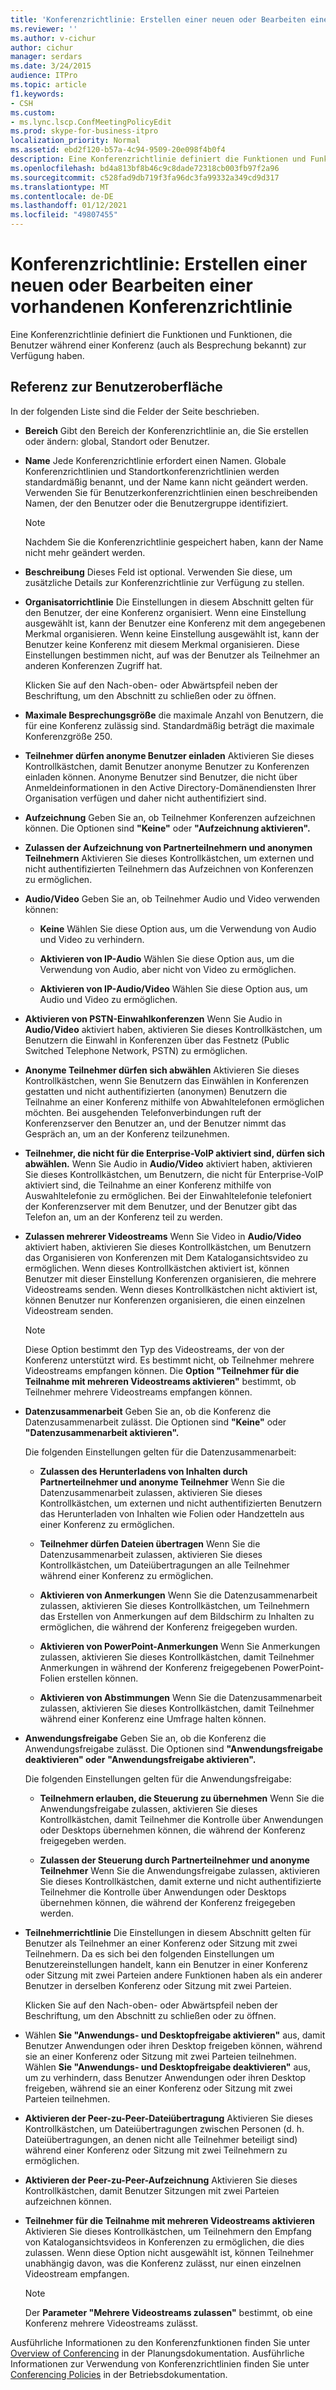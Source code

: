 ```yaml
---
title: 'Konferenzrichtlinie: Erstellen einer neuen oder Bearbeiten einer vorhandenen Konferenzrichtlinie'
ms.reviewer: ''
ms.author: v-cichur
author: cichur
manager: serdars
ms.date: 3/24/2015
audience: ITPro
ms.topic: article
f1.keywords:
- CSH
ms.custom:
- ms.lync.lscp.ConfMeetingPolicyEdit
ms.prod: skype-for-business-itpro
localization_priority: Normal
ms.assetid: ebd2f120-b57a-4c94-9509-20e098f4b0f4
description: Eine Konferenzrichtlinie definiert die Funktionen und Funktionen, die Benutzer während einer Konferenz (auch als Besprechung bekannt) zur Verfügung haben.
ms.openlocfilehash: bd4a813bf8b46c9c8dade72318cb003fb97f2a96
ms.sourcegitcommit: c528fad9db719f3fa96dc3fa99332a349cd9d317
ms.translationtype: MT
ms.contentlocale: de-DE
ms.lasthandoff: 01/12/2021
ms.locfileid: "49807455"
---
```

# <a name="conferencing-policy-create-new-or-edit-existing"></a>Konferenzrichtlinie: Erstellen einer neuen oder Bearbeiten einer vorhandenen Konferenzrichtlinie

Eine Konferenzrichtlinie definiert die Funktionen und Funktionen, die Benutzer während einer Konferenz (auch als Besprechung bekannt) zur Verfügung haben.

## <a name="ui-reference"></a>Referenz zur Benutzeroberfläche

In der folgenden Liste sind die Felder der Seite beschrieben.

- **Bereich** Gibt den Bereich der Konferenzrichtlinie an, die Sie erstellen oder ändern: global, Standort oder Benutzer.

- **Name** Jede Konferenzrichtlinie erfordert einen Namen. Globale Konferenzrichtlinien und Standortkonferenzrichtlinien werden standardmäßig benannt, und der Name kann nicht geändert werden. Verwenden Sie für Benutzerkonferenzrichtlinien einen beschreibenden Namen, der den Benutzer oder die Benutzergruppe identifiziert.

    > [!NOTE]
    > Nachdem Sie die Konferenzrichtlinie gespeichert haben, kann der Name nicht mehr geändert werden.

- **Beschreibung** Dieses Feld ist optional. Verwenden Sie diese, um zusätzliche Details zur Konferenzrichtlinie zur Verfügung zu stellen.

- **Organisatorrichtlinie** Die Einstellungen in diesem Abschnitt gelten für den Benutzer, der eine Konferenz organisiert. Wenn eine Einstellung ausgewählt ist, kann der Benutzer eine Konferenz mit dem angegebenen Merkmal organisieren. Wenn keine Einstellung ausgewählt ist, kann der Benutzer keine Konferenz mit diesem Merkmal organisieren. Diese Einstellungen bestimmen nicht, auf was der Benutzer als Teilnehmer an anderen Konferenzen Zugriff hat.

    Klicken Sie auf den Nach-oben- oder Abwärtspfeil neben der Beschriftung, um den Abschnitt zu schließen oder zu öffnen.

- **Maximale Besprechungsgröße** die maximale Anzahl von Benutzern, die für eine Konferenz zulässig sind. Standardmäßig beträgt die maximale Konferenzgröße 250.

- **Teilnehmer dürfen anonyme Benutzer einladen** Aktivieren Sie dieses Kontrollkästchen, damit Benutzer anonyme Benutzer zu Konferenzen einladen können. Anonyme Benutzer sind Benutzer, die nicht über Anmeldeinformationen in den Active Directory-Domänendiensten Ihrer Organisation verfügen und daher nicht authentifiziert sind.

- **Aufzeichnung** Geben Sie an, ob Teilnehmer Konferenzen aufzeichnen können. Die Optionen sind **"Keine"** oder **"Aufzeichnung aktivieren".**

- **Zulassen der Aufzeichnung von Partnerteilnehmern und anonymen Teilnehmern** Aktivieren Sie dieses Kontrollkästchen, um externen und nicht authentifizierten Teilnehmern das Aufzeichnen von Konferenzen zu ermöglichen.

- **Audio/Video** Geben Sie an, ob Teilnehmer Audio und Video verwenden können:

  - **Keine** Wählen Sie diese Option aus, um die Verwendung von Audio und Video zu verhindern.

  - **Aktivieren von IP-Audio** Wählen Sie diese Option aus, um die Verwendung von Audio, aber nicht von Video zu ermöglichen.

  - **Aktivieren von IP-Audio/Video** Wählen Sie diese Option aus, um Audio und Video zu ermöglichen.

- **Aktivieren von PSTN-Einwahlkonferenzen** Wenn Sie Audio in **Audio/Video** aktiviert haben, aktivieren Sie dieses Kontrollkästchen, um Benutzern die Einwahl in Konferenzen über das Festnetz (Public Switched Telephone Network, PSTN) zu ermöglichen.

- **Anonyme Teilnehmer dürfen sich abwählen** Aktivieren Sie dieses Kontrollkästchen, wenn Sie Benutzern das Einwählen in Konferenzen gestatten und nicht authentifizierten (anonymen) Benutzern die Teilnahme an einer Konferenz mithilfe von Abwahltelefonen ermöglichen möchten. Bei ausgehenden Telefonverbindungen ruft der Konferenzserver den Benutzer an, und der Benutzer nimmt das Gespräch an, um an der Konferenz teilzunehmen.

- **Teilnehmer, die nicht für die Enterprise-VoIP aktiviert sind, dürfen sich abwählen.** Wenn Sie Audio in **Audio/Video** aktiviert haben, aktivieren Sie dieses Kontrollkästchen, um Benutzern, die nicht für Enterprise-VoIP aktiviert sind, die Teilnahme an einer Konferenz mithilfe von Auswahltelefonie zu ermöglichen. Bei der Einwahltelefonie telefoniert der Konferenzserver mit dem Benutzer, und der Benutzer gibt das Telefon an, um an der Konferenz teil zu werden.

- **Zulassen mehrerer Videostreams** Wenn Sie Video in **Audio/Video** aktiviert haben, aktivieren Sie dieses Kontrollkästchen, um Benutzern das Organisieren von Konferenzen mit Dem Katalogansichtsvideo zu ermöglichen. Wenn dieses Kontrollkästchen aktiviert ist, können Benutzer mit dieser Einstellung Konferenzen organisieren, die mehrere Videostreams senden. Wenn dieses Kontrollkästchen nicht aktiviert ist, können Benutzer nur Konferenzen organisieren, die einen einzelnen Videostream senden.

    > [!NOTE]
    > Diese Option bestimmt den Typ des Videostreams, der von der Konferenz unterstützt wird. Es bestimmt nicht, ob Teilnehmer mehrere Videostreams empfangen können. Die **Option "Teilnehmer für die Teilnahme mit mehreren Videostreams aktivieren"** bestimmt, ob Teilnehmer mehrere Videostreams empfangen können.

- **Datenzusammenarbeit** Geben Sie an, ob die Konferenz die Datenzusammenarbeit zulässt. Die Optionen sind **"Keine"** oder **"Datenzusammenarbeit aktivieren".**

    Die folgenden Einstellungen gelten für die Datenzusammenarbeit:

  - **Zulassen des Herunterladens von Inhalten durch Partnerteilnehmer und anonyme Teilnehmer** Wenn Sie die Datenzusammenarbeit zulassen, aktivieren Sie dieses Kontrollkästchen, um externen und nicht authentifizierten Benutzern das Herunterladen von Inhalten wie Folien oder Handzetteln aus einer Konferenz zu ermöglichen.

  - **Teilnehmer dürfen Dateien übertragen** Wenn Sie die Datenzusammenarbeit zulassen, aktivieren Sie dieses Kontrollkästchen, um Dateiübertragungen an alle Teilnehmer während einer Konferenz zu ermöglichen.

  - **Aktivieren von Anmerkungen** Wenn Sie die Datenzusammenarbeit zulassen, aktivieren Sie dieses Kontrollkästchen, um Teilnehmern das Erstellen von Anmerkungen auf dem Bildschirm zu Inhalten zu ermöglichen, die während der Konferenz freigegeben wurden.

  - **Aktivieren von PowerPoint-Anmerkungen** Wenn Sie Anmerkungen zulassen, aktivieren Sie dieses Kontrollkästchen, damit Teilnehmer Anmerkungen in während der Konferenz freigegebenen PowerPoint-Folien erstellen können.

  - **Aktivieren von Abstimmungen** Wenn Sie die Datenzusammenarbeit zulassen, aktivieren Sie dieses Kontrollkästchen, damit Teilnehmer während einer Konferenz eine Umfrage halten können.

- **Anwendungsfreigabe** Geben Sie an, ob die Konferenz die Anwendungsfreigabe zulässt. Die Optionen sind **"Anwendungsfreigabe deaktivieren" oder** **"Anwendungsfreigabe aktivieren".**

    Die folgenden Einstellungen gelten für die Anwendungsfreigabe:

  - **Teilnehmern erlauben, die Steuerung zu übernehmen** Wenn Sie die Anwendungsfreigabe zulassen, aktivieren Sie dieses Kontrollkästchen, damit Teilnehmer die Kontrolle über Anwendungen oder Desktops übernehmen können, die während der Konferenz freigegeben werden.

  - **Zulassen der Steuerung durch Partnerteilnehmer und anonyme Teilnehmer** Wenn Sie die Anwendungsfreigabe zulassen, aktivieren Sie dieses Kontrollkästchen, damit externe und nicht authentifizierte Teilnehmer die Kontrolle über Anwendungen oder Desktops übernehmen können, die während der Konferenz freigegeben werden.

- **Teilnehmerrichtlinie** Die Einstellungen in diesem Abschnitt gelten für Benutzer als Teilnehmer an einer Konferenz oder Sitzung mit zwei Teilnehmern. Da es sich bei den folgenden Einstellungen um Benutzereinstellungen handelt, kann ein Benutzer in einer Konferenz oder Sitzung mit zwei Parteien andere Funktionen haben als ein anderer Benutzer in derselben Konferenz oder Sitzung mit zwei Parteien.

    Klicken Sie auf den Nach-oben- oder Abwärtspfeil neben der Beschriftung, um den Abschnitt zu schließen oder zu öffnen.

- Wählen **Sie "Anwendungs- und Desktopfreigabe aktivieren"** aus, damit Benutzer Anwendungen oder ihren Desktop freigeben können, während sie an einer Konferenz oder Sitzung mit zwei Parteien teilnehmen. Wählen **Sie "Anwendungs- und Desktopfreigabe deaktivieren"** aus, um zu verhindern, dass Benutzer Anwendungen oder ihren Desktop freigeben, während sie an einer Konferenz oder Sitzung mit zwei Parteien teilnehmen.

- **Aktivieren der Peer-zu-Peer-Dateiübertragung** Aktivieren Sie dieses Kontrollkästchen, um Dateiübertragungen zwischen Personen (d. h. Dateiübertragungen, an denen nicht alle Teilnehmer beteiligt sind) während einer Konferenz oder Sitzung mit zwei Teilnehmern zu ermöglichen.

- **Aktivieren der Peer-zu-Peer-Aufzeichnung** Aktivieren Sie dieses Kontrollkästchen, damit Benutzer Sitzungen mit zwei Parteien aufzeichnen können.

- **Teilnehmer für die Teilnahme mit mehreren Videostreams aktivieren** Aktivieren Sie dieses Kontrollkästchen, um Teilnehmern den Empfang von Katalogansichtsvideos in Konferenzen zu ermöglichen, die dies zulassen. Wenn diese Option nicht ausgewählt ist, können Teilnehmer unabhängig davon, was die Konferenz zulässt, nur einen einzelnen Videostream empfangen.

    > [!NOTE]
    > Der **Parameter "Mehrere Videostreams zulassen"** bestimmt, ob eine Konferenz mehrere Videostreams zulässt.

Ausführliche Informationen zu den Konferenzfunktionen finden Sie unter [Overview of Conferencing](https://technet.microsoft.com/library/5bb90e69-3d4f-4d59-a1ee-2550de84439f.aspx) in der Planungsdokumentation. Ausführliche Informationen zur Verwendung von Konferenzrichtlinien finden Sie unter [Conferencing Policies](https://technet.microsoft.com/library/8f92eb7c-ee66-4df6-a726-4bff93b122cb.aspx) in der Betriebsdokumentation.


